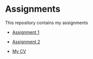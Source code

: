 # Assignments
This repository contains my assignments

* [Assignment 1]()

* [Assignment 2]()

* [My CV](https://github.com/joostbouten/assignments/blob/master/CV.md)
